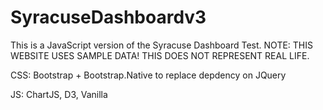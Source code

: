 # SyracuseDashboardv3
This is a JavaScript version of the Syracuse Dashboard Test. NOTE: THIS WEBSITE USES SAMPLE DATA! THIS DOES NOT REPRESENT REAL LIFE.

CSS:
Bootstrap + Bootstrap.Native to replace depdency on JQuery

JS:
ChartJS, D3, Vanilla

